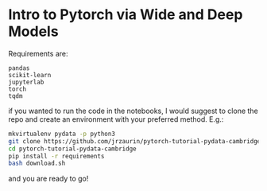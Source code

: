 # Intro to Pytorch via Wide and Deep Models

Requirements are:

```
pandas
scikit-learn
jupyterlab
torch
tqdm
```

if you wanted to run the code in the notebooks, I would suggest  to clone the
repo and create an environment with your preferred method. E.g.:

```bash
mkvirtualenv pydata -p python3
git clone https://github.com/jrzaurin/pytorch-tutorial-pydata-cambridge
cd pytorch-tutorial-pydata-cambridge
pip install -r requirements
bash download.sh
```

and you are ready to go!